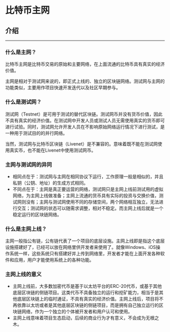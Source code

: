 # 比特币主网

## 介绍

***

### 什么是主网？

比特币主网是比特币交易的原始和主要网络，在上面流通的比特币具有真实的经济价值。

主网是相对于测试网来说的，即正式上线的、独立的区块链网络。测试网与主网的功能类似，主要用作项目快速开发迭代以及社区早期参与。

### 什么是测试网？

测试网（Testnet）是可用于测试的替代区块链。测试网币并没有货币价值，因此不具有真实的经济价值。在测试网中开发人员或测试人员无需使用真实的货币即可进行试验。同时，测试网允许开发人员在不影响原始网络运行情况下进行测试，是一种用于测试目的的并行网络。

当然，测试网与比特币区块链（Livenet）是不兼容的。意味着既不能在测试网使用真实币，也不能在Livenet中使用测试网币。

### 主网与测试网的异同

+ 相同点在于：测试网与主网在相同协议下运行，工作原理一般是相似的，并且私钥（公钥、地址）的生成方式相同。
+ 不同点在于：主网是真正要运营的网络，测试网只是主网上线前测试用的虚拟网络，为主网上线做准备；主网上流通的货币具有实际的投资与交换价值，测试网则没有；主网与测试网使用不同的存储空间，两个网络相互独立，无法进行交互；测试网的状态可以随需求调整，相对不稳定。而主网上线后就是一个稳定运行的区块链网络。

### 什么是主网上线？

主网一般指公有链，公有链代表了一个项目的底层设施。主网上线即是指这个底层设施搭建好了，已经可以放在网络里供开发者来使用了。就像Windows、iOS操作系统一样，这些系统只有搭建好并上传到网络里，开发者才能在上面开发各种软件和应用，用户才能使用系统上的各种功能。

### 主网上线的意义

+ 主网上线前，大多数加密代币是基于以太坊平台的ERC-20代币，或基于其他底层区块链的侧链项目。这类代币不具备独立的运行和挖矿能力，相当于是其他底层区块链上的临时通证，不具有真实的经济价值。主网上线后，项目将不再依靠以太坊或者是其他底层区块链的侧链项目，而是拥有自己独立运行的区块链网络，作为一个独立的个体被开发者和用户认可和使用。
+ 主网上线意味着项目生态启动，后续的商业行为才有意义，不会成为无根之木。



